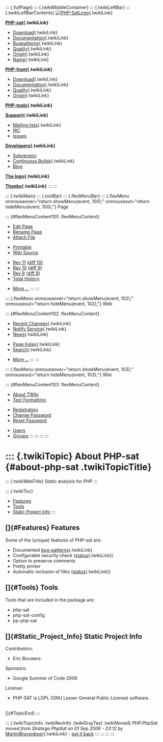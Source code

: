 ::: {.fullPage}
::: {.twikiMiddleContainer}
::: {.twikiLeftBar}
::: {.twikiLeftBarContents}
[![PHP-SatLogo](../pub/PHP/PhpSatLogo/PHP-SAT-LOGO-100px.jpg)](WebHome){.twikiLink}

**[PHP-sat](PhpSat){.twikiLink}**

-   [Download](PhpSatReleases){.twikiLink}
-   [Documentation](PhpSatDocumentation){.twikiLink}
-   [Bugpatterns](PhpSatBugPatterns){.twikiLink}
-   [Quality](PhpSatQuality){.twikiLink}
-   [Origin](PhpSatOrigin){.twikiLink}
-   [Name](PhpSatName){.twikiLink}

**[PHP-front](PhpFront){.twikiLink}**

-   [Download](PhpFrontReleases){.twikiLink}
-   [Documentation](PhpFrontDocumentation){.twikiLink}
-   [Quality](PhpFrontQuality){.twikiLink}
-   [Origin](PhpFrontOrigin){.twikiLink}

**[PHP-tools](PhpTools){.twikiLink}**

**[Support](PhpSupport){.twikiLink}**

-   [Mailing lists](MailingList){.twikiLink}
-   [IRC](irc://irc.freenode.net/#stratego)
-   [Issues](http://bugs.strategoxt.org/browse/PSAT)

**[Developers](PhpSatDevelopers){.twikiLink}**

-   [Subversion](https://svn.strategoxt.org/repos/psat/)
-   [Continuous Builds](ContinuousBuilds){.twikiLink}
-   [Blog](http://ericbouwers.blogspot.com/)

**[The logo](PhpSatLogo){.twikiLink}**

**[Thanks](ThankYou){.twikiLink}**
:::
:::

::: {.twikiMain}
::: {.toolBar}
::: {.flexMenuBar}
::: {.flexMenu onmouseover="return showMenu(event, 100);" onmouseout="return hideMenu(event, 100);"}
Page

::: {#flexMenuContent100 .flexMenuContent}
-   [Edit
    Page](http://www.program-transformation.org/edit/PHP/PhpSat?t=1536825867)
-   [Rename
    Page](http://www.program-transformation.org/rename/PHP/PhpSat)
-   [Attach
    File](http://www.program-transformation.org/attach/PHP/PhpSat)

<!-- -->

-   [Printable](http://www.program-transformation.org/view/PHP/PhpSat?skin=print.pattern)
-   [Wiki
    Source](http://www.program-transformation.org/view/PHP/PhpSat?skin=text&raw=on&contenttype=text/plain)

<!-- -->

-   [Rev
    11](http://www.program-transformation.org/view/PHP/PhpSat?rev=1.11)
    [(diff 10)](http://www.program-transformation.org/rdiff/PHP/PhpSat?rev1=1.11&rev2=1.10)
-   [Rev
    10](http://www.program-transformation.org/view/PHP/PhpSat?rev=1.10)
    [(diff 9)](http://www.program-transformation.org/rdiff/PHP/PhpSat?rev1=1.10&rev2=1.9)
-   [Rev
    9](http://www.program-transformation.org/view/PHP/PhpSat?rev=1.9)
    [(diff 8)](http://www.program-transformation.org/rdiff/PHP/PhpSat?rev1=1.9&rev2=1.8)
-   [Total
    History](http://www.program-transformation.org/rdiff/PHP/PhpSat)

<!-- -->

-   [More
    \...](http://www.program-transformation.org/oops/PHP/PhpSat?template=oopsmore&param1=1.11&param2=1.11)
:::
:::

::: {.flexMenu onmouseover="return showMenu(event, 102);" onmouseout="return hideMenu(event, 102);"}
Web

::: {#flexMenuContent102 .flexMenuContent}
-   [Recent Changes](WebChanges){.twikiLink}
-   [Notify Service](WebNotify){.twikiLink}
-   [News](WebNews){.twikiLink}

<!-- -->

-   [Page Index](WebIndex){.twikiLink}
-   [Search](WebSearch){.twikiLink}

<!-- -->

-   [More
    \...](http://www.program-transformation.org/oops/PHP/PhpSat?template=oopsmore&param1=1.11&param2=1.11)
:::
:::

::: {.flexMenu onmouseover="return showMenu(event, 103);" onmouseout="return hideMenu(event, 103);"}
Wiki

::: {#flexMenuContent103 .flexMenuContent}
-   [About
    TWiki](http://www.program-transformation.org/view/TWiki/WebHome)
-   [Text
    Formatting](http://www.program-transformation.org/view/TWiki/TextFormattingRules)

<!-- -->

-   [Registration](http://www.program-transformation.org/view/TWiki/TWikiRegistration)
-   [Change
    Password](http://www.program-transformation.org/view/TWiki/ChangePassword)
-   [Reset
    Password](http://www.program-transformation.org/view/TWiki/ResetPassword)

<!-- -->

-   [Users](http://www.program-transformation.org/view/Main/TWikiUsers)
-   [Groups](http://www.program-transformation.org/view/Main/TWikiGroups)
:::
:::
:::
:::

::: {.twikiTopic}
About PHP-sat {#about-php-sat .twikiTopicTitle}
=============

::: {.twikiWebTitle}
Static analysis for PHP
:::

::: {.twikiToc}
-   [Features](PhpSat#Features)
-   [Tools](PhpSat#Tools)
-   [Static Project Info](PhpSat#Static_Project_Info)
:::

[]{#Features} Features
----------------------

Some of the (unique) features of PHP-sat are:

-   Documented [bug-patterns](PhpSatBugPatterns){.twikiLink}
-   Configurable security check ([status](McvStatus){.twikiLink})
-   Option to preserve comments
-   Pretty printer
-   Automatic inclusion of files ([status](ConstPropStatus){.twikiLink})

[]{#Tools} Tools
----------------

Tools that are included in the package are:

-   php-sat
-   php-sat-config
-   pp-php-sat

[]{#Static_Project_Info} Static Project Info
--------------------------------------------

Contributors:

-   Eric Bouwers

Sponsors:

-   Google Summer of Code 2006

License:

-   PHP-SAT is LGPL (GNU Lesser General Public License) software.

\
[]{#TopicEnd}
:::

::: {.twikiTopicInfo .twikiRevInfo .twikiGrayText .twikiMoved}
*PHP.PhpSat moved from Stratego.PhpSat on 01 Sep 2006 - 23:12 by
[MartinBravenboer](../Main/MartinBravenboer){.twikiLink}* - [put it
back](http://www.program-transformation.org/rename/PHP/PhpSat?newweb=Stratego&newtopic=PhpSat&confirm=on "Click to move topic back to previous location, with option to change references.")
:::
:::
:::
:::

